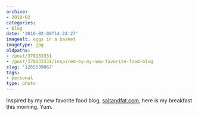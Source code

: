 ```yaml
---
archive:
- 2010-02
categories:
- blog
date: '2010-02-08T14:24:27'
imagealt: eggs in a basket
imagetype: jpg
oldpaths:
- /post/378133331
- /post/378133331/inspired-by-my-new-favorite-food-blog
slug: '1265639067'
tags:
- personal
type: photo
---
```


Inspired by my new favorite food blog, [saltandfat.com][1], here is my
breakfast this morning. Yum.

[1]: http://saltandfat.com/post/374443122/eggs-in-a-basket
